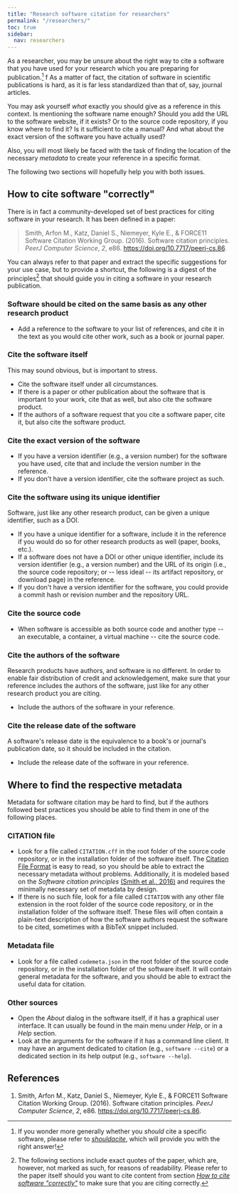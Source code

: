 ```yaml
---
title: "Research software citation for researchers"
permalink: "/researchers/"
toc: true
sidebar:
  nav: researchers
---
```


As a researcher, you may be unsure about the right way to cite a
software that you have used for your research which you are preparing
for publication.[^1]
f
As a matter of fact, the citation of software in scientific publications
is hard, as it is far less standardized than that of, say, journal
articles.

You may ask yourself *what* exactly you should give as a reference in
this context. Is mentioning the software name enough? Should you add the
URL to the software website, if it exists? Or to the source code
repository, if you know where to find it? Is it sufficient to cite a
manual? And what about the exact version of the software you have
actually used?

Also, you will most likely be faced with the task of finding the
location of the necessary *metadata* to create your reference in a
specific format.

The following two sections will hopefully help you with both issues.

How to cite software "correctly"
--------------------------------

There is in fact a community-developed set of best practices for citing
software in your research. It has been defined in a paper:

> Smith, Arfon M., Katz, Daniel S., Niemeyer, Kyle E., & FORCE11
> Software Citation Working Group. (2016). Software citation principles.
> *PeerJ Computer Science*, *2*, e86.
> <https://doi.org/10.7717/peerj-cs.86>.

You can always refer to that paper and extract the specific suggestions
for your use case, but to provide a shortcut, the following is a digest
of the principles[^2] that should guide you in
citing a software in your research publication.

### Software should be cited on the same basis as any other research product

-   Add a reference to the software to your list of references, and cite
    it in the text as you would cite other work, such as a book or
    journal paper.

### Cite the software itself

This may sound obvious, but is important to stress.

-   Cite the software itself under all circumstances.
-   If there is a paper or other publication about the software that is
    important to your work, cite that as well, but also cite the
    software product.
-   If the authors of a software request that you cite a software paper,
    cite it, but also cite the software product.

### Cite the exact version of the software

-   If you have a version identifier (e.g., a version number) for the
    software you have used, cite that and include the version number in
    the reference.
-   If you don't have a version identifier, cite the software project as
    such.

### Cite the software using its unique identifier

Software, just like any other research product, can be given a unique
identifier, such as a DOI.

-   If you have a unique identifier for a software, include it in the
    reference if you would do so for other research products as well
    (paper, books, etc.).
-   If a software does not have a DOI or other unique identifier,
    include its version identifier (e.g., a version number) and the URL
    of its origin (i.e., the source code repository; or -- less ideal --
    its artifact repository, or download page) in the reference.
-   If you don't have a version identifier for the software, you could
    provide a commit hash or revision number and the repository URL.

### Cite the source code

-   When software is accessible as both source code and another type --
    an executable, a container, a virtual machine -- cite the source
    code.

### Cite the authors of the software

Research products have authors, and software is no different. In order
to enable fair distribution of credit and acknowledgement, make sure
that your reference includes the authors of the software, just like for
any other research product you are citing.

-   Include the authors of the software in your reference.

### Cite the release date of the software

A software's release date is the equivalence to a book's or journal's
publication date, so it should be included in the citation.

-   Include the release date of the software in your reference.

Where to find the respective metadata
-------------------------------------

Metadata for software citation may be hard to find, but if the authors
followed best practices you should be able to find them in one of the
following places.

### CITATION file

-   Look for a file called `CITATION.cff` in the
    root folder of the source code repository, or in the installation
    folder of the software itself. The [Citation File
    Format](http://citation-file-format.github.io/) is easy to read, so
    you should be able to extract the necessary metadata without
    problems. Additionally, it is modeled based on the *Software
    citation principles* [(Smith et al., 2016)](#principles) and
    requires the minimally necessary set of metadata by design.
-   If there is no such file, look for a file called
    `CITATION` with any other file extension in the
    root folder of the source code repository, or in the installation
    folder of the software itself. These files will often contain a
    plain-text description of how the software authors request the
    software to be cited, sometimes with a BibTeX snippet included.

### Metadata file

-   Look for a file called `codemeta.json` in the
    root folder of the source code repository, or in the installation
    folder of the software itself. It will contain general metadata for
    the software, and you should be able to extract the useful data for
    citation.

### Other sources

-   Open the *About* dialog in the software itself, if it has a
    graphical user interface. It can usually be found in the main menu
    under *Help*, or in a *Help* section.
-   Look at the arguments for the software if it has a command line
    client. It may have an argument dedicated to citation (e.g.,
    `software --cite`) or a dedicated section in its
    help output (e.g., `software --help`).

References
----------

1.  Smith, Arfon M., Katz, Daniel S., Niemeyer, Kyle E., & FORCE11
    Software Citation Working Group. (2016). Software citation
    principles. *PeerJ Computer Science*, *2*, e86.
    <https://doi.org/10.7717/peerj-cs.86>.

[^1]: If you wonder more generally whether you *should* cite a specific
    software, please refer to
    [*shouldacite*](https://mr-c.github.io/shouldacite/index.html),
    which will provide you with the right
    answer!
    
[^2]: The following sections include exact quotes of the paper, which are,
    however, not marked as such, for reasons of readability. Please
    refer to the paper itself should you want to cite content from
    section [*How to cite software
    "correctly"*](#how-to-cite-software-correctly) to make sure that you
    are citing correctly.